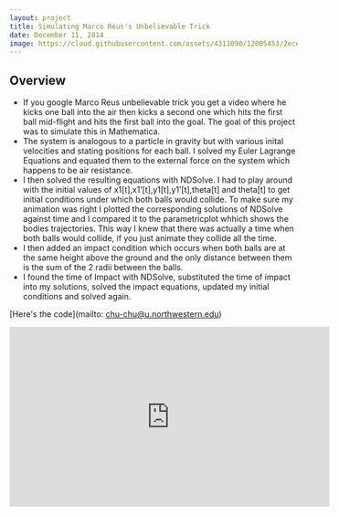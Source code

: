 ```yaml
---
layout: project
title: Simulating Marco Reus's Unbelievable Trick
date: December 11, 2014
image: https://cloud.githubusercontent.com/assets/4311090/12005453/2ece53de-ab6b-11e5-9c88-027f03b2bcbb.jpg
---
```

## Overview
+ If you google Marco Reus unbelievable trick you get a video where he kicks one ball into the air then kicks a second one which hits the first ball mid-flight and hits the first ball into the goal. The goal of this project was to simulate this in Mathematica.
+ The system is analogous to a particle in gravity but with various inital velocities and stating positions for each ball. I solved my Euler Lagrange Equations and equated them to the external force on the system which happens to be air resistance.
+ I then solved the resulting equations with NDSolve. I had to play around with the initial values of x1[t],x1’[t],y1[t],y1’[t],theta[t] and theta[t] to get initial conditions under which both balls would collide. To make sure my animation was right I plotted the corresponding solutions of NDSolve against time and I compared it to the parametricplot whhich shows the bodies trajectories. This way I knew that there was actually a time when both balls would collide, if you just animate they collide all the time.
+ I then added an impact condition which occurs when both balls are at the same height above the ground and the only distance between them is the sum of the 2 radii between the balls.
+ I found the time of Impact with NDSolve, substituted the time of impact into my solutions, solved the impact equations, updated my initial conditions and solved again.

[Here's the code](mailto: chu-chu@u.northwestern.edu)

<iframe width="560" height="315" src="https://www.youtube.com/embed/puz5LF2lGH8" frameborder="0" allowfullscreen></iframe>

